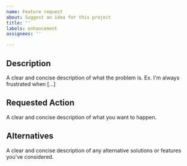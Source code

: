 ```yaml
---
name: Feature request
about: Suggest an idea for this project
title: ''
labels: enhancement
assignees: ''

---
```


## Description
A clear and concise description of what the problem is. Ex. I'm always frustrated when [...]

## Requested Action
A clear and concise description of what you want to happen.

## Alternatives
A clear and concise description of any alternative solutions or features you've considered.
